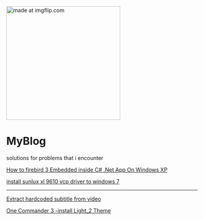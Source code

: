  <img width="300" src="https://i.imgflip.com/9czo5e.jpg" title="made at imgflip.com"/> 

# MyBlog
solutions for problems that i encounter 


[How to firebird 3 Embedded  inside C# .Net App On Windows XP ](https://github.com/blackholeearth/MyBlog/blob/master/Firebird%203%20Embed%20App%20%20on%20WinXp.md)  

[install sunlux xl 9610 vcp driver to windows 7 ](https://github.com/blackholeearth/MyBlog/blob/master/sunlux%20xl9610%20vcomport%20driver%2064bit%20for%20win7.md)  

----

[Extract hardcoded subtitle from video](https://github.com/blackholeearth/MyBlog/blob/master/Extract%20hardcoded%20subtitle%20from%20video.md)
  
[One Commander 3 -install Light_2 Theme ](Light2/OneCommander3_install_Light_2_Theme.md)
